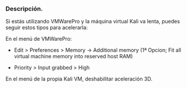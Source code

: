 ### Descripción.

Si estás utilizando VMWarePro y la máquina virtual Kali va lenta, puedes seguir estos tipos para acelerarla:

En el menú de VMWarePro:

- Edit > Preferences > Memory -> Additional memory (1ª Opcion; Fit all virtual machine memory into reserved host RAM)

- Priority > Input grabbed > High


En el menú de la propia Kali VM, deshabilitar aceleración 3D.